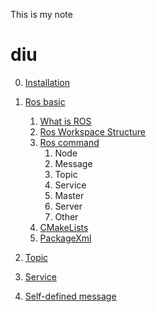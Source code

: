 This is my note 
# diu
0. [Installation](./ros_installation/notes.md)
1. [Ros basic](./ros_basic/ros_basic.md)
    1. [What is ROS](./ros_basic/ros_basic.md#What-is-ROS)
    2. [Ros Workspace Structure](./ros_basic/ros_basic.md#Ros-Workspace-Structure)
    3. [Ros command](./ros_basic/ros_basic.md#Ros-command)
        1. Node
        2. Message
        3. Topic
        4. Service
        5. Master
        6. Server
        7. Other
    4. [CMakeLists](./ros_basic/ros_basic.md#CMakeLists)
    5. [PackageXml](./ros_basic/ros_basic.md#PackageXml)

2. [Topic](./ros_topic/ros_topic.md)
3. [Service](./ros_service/ros_service.md)
4. [Self-defined message](./ros_msg/ros_msg.md)